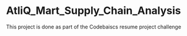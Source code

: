 # AtliQ_Mart_Supply_Chain_Analysis
This project is done as part of the Codebaiscs resume project challenge
